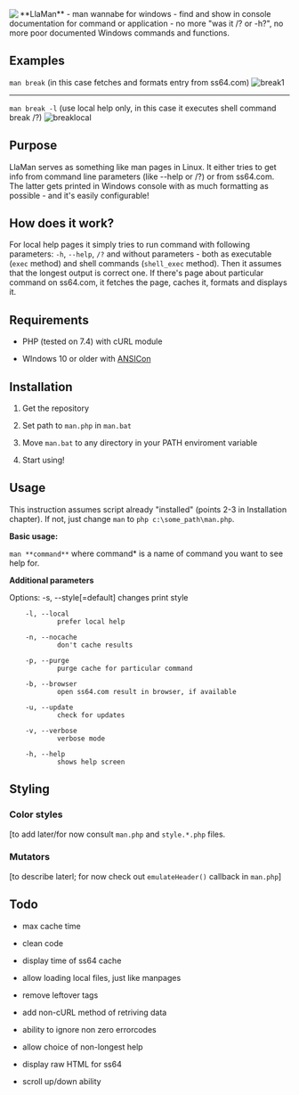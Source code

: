 
<img align="left" src="https://user-images.githubusercontent.com/2560298/284696687-88ec3ba5-b1ec-409a-80ae-626ccdbb0f60.png">
 **LlaMan** - man wannabe for windows - find and show in console documentation for command or application - no more "was&nbsp;it&nbsp;/?&nbsp;or&nbsp;-h?", no more poor documented Windows commands and functions.<br clear="both"/>



## Examples

`man break` (in this case fetches and formats entry from ss64.com)
![break1](https://github.com/Krzysiu/llaman/assets/2560298/e0d445b3-6e87-4d42-b63f-321ab783d869)

--- 
`man break -l` (use local help only, in this case it executes shell command break /?)
![breaklocal](https://github.com/Krzysiu/llaman/assets/2560298/92c38833-e341-4fbc-90b5-97f299dc085b)

## Purpose

LlaMan serves as something like man pages in Linux. It either tries to get info from command line parameters (like --help or /?) or from ss64.com. The latter gets printed in Windows console with as much formatting as possible - and it's easily configurable!

## How does it work?


For local help pages it simply tries to run command with following parameters: `-h`, `--help`, `/?` and without parameters - both as executable (`exec` method) and shell commands (`shell_exec` method). Then it assumes that the longest output is correct one. If there's page about particular command on ss64.com, it fetches the page, caches it, formats and displays it.

## Requirements

* PHP (tested on 7.4) with cURL module

* WIndows 10 or older with [ANSICon](https://github.com/adoxa/ansicon)

## Installation

1) Get the repository

2) Set path to `man.php` in `man.bat`

3) Move `man.bat` to any directory in your PATH enviroment variable

4) Start using!

## Usage

This instruction assumes script already "installed" (points 2-3 in Installation chapter). If not, just change `man` to `php c:\some_path\man.php`.

**Basic usage:**

`man **command**` where command* is a name of command you want to see help for.

**Additional parameters**

Options:
        -s, --style[=default]
                changes print style

        -l, --local
                prefer local help

        -n, --nocache
                don't cache results

        -p, --purge
                purge cache for particular command

        -b, --browser
                open ss64.com result in browser, if available

        -u, --update
                check for updates

        -v, --verbose
                verbose mode

        -h, --help
                shows help screen

## Styling

### Color styles

[to add later/for now consult `man.php` and `style.*.php` files.

### Mutators

[to describe laterl; for now check out `emulateHeader()` callback in `man.php`]

## Todo

* max cache time

* clean code

* display time of ss64 cache

* allow loading local files, just like manpages

* remove leftover tags

* add non-cURL method of retriving data

* ability to ignore non zero errorcodes

* allow choice of non-longest help

* display raw HTML for ss64

* scroll up/down ability
